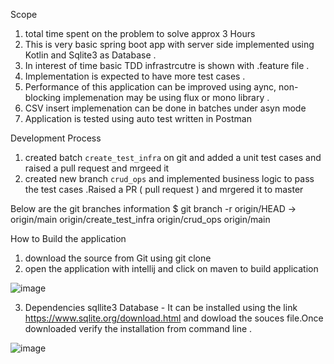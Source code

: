 Scope 
1. total time spent on the problem to solve approx 3 Hours 
2. This is very basic spring boot app with server side implemented using Kotlin and Sqlite3 as Database .
3. In interest of time basic TDD infrastrcutre is shown with .feature file .
4. Implementation is expected to have more test cases .
5. Performance of this application can be improved using aync, non-blocking implemenation may be using flux or mono library .
6. CSV insert implemenation can be done in batches under asyn mode 
7. Application is tested using auto test written in Postman 


Development Process 
1. created batch ```create_test_infra``` on git  and added a unit test cases and raised a pull request and mrgeed it 
2. created new branch ```crud_ops``` and implemented business logic to pass the test cases .Raised a PR ( pull request ) and mrgered it to master 

Below are the git branches information 
$ git branch -r
  origin/HEAD -> origin/main
  origin/create_test_infra
  origin/crud_ops
  origin/main


How to Build the application 
1. download the source from Git using git clone 
2. open the application with intellij and click on maven to build application 

 ![image](https://user-images.githubusercontent.com/14144934/123178755-76f97e80-d4ba-11eb-8149-93c8b68480dd.png)
 
 
3. Dependencies sqllite3 Database - It can be installed using the link https://www.sqlite.org/download.html and dowload the souces file.Once downloaded verify the installation from command line .


![image](https://user-images.githubusercontent.com/14144934/123178954-ea02f500-d4ba-11eb-9316-48b1b8693530.png)


